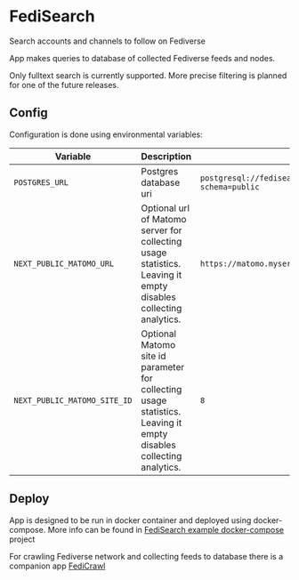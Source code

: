 # FediSearch

Search accounts and channels to follow on Fediverse

App makes queries to database of collected Fediverse feeds and nodes.

Only fulltext search is currently supported. More precise filtering is planned for one of the future releases.

## Config

Configuration is done using environmental variables:

| Variable                     | Description                                                                                                        | Value example                                                           |
|------------------------------|--------------------------------------------------------------------------------------------------------------------|-------------------------------------------------------------------------|
| `POSTGRES_URL`               | Postgres database uri                                                                                              | `postgresql://fedisearch:passwd@postgres:5432/fedisearch?schema=public` |
| `NEXT_PUBLIC_MATOMO_URL`     | Optional url of Matomo server for collecting usage statistics. Leaving it empty disables collecting analytics.     | `https://matomo.myserver.tld`                                           |
| `NEXT_PUBLIC_MATOMO_SITE_ID` | Optional Matomo site id parameter for collecting usage statistics. Leaving it empty disables collecting analytics. | `8`                                                                     |

## Deploy

App is designed to be run in docker container and deployed using docker-compose. More info can be found
in [FediSearch example docker-compose](https://github.com/Stopka/fedisearch-compose) project

For crawling Fediverse network and collecting feeds to database there is a companion
app [FediCrawl](https://github.com/Stopka/fedicrawl)
